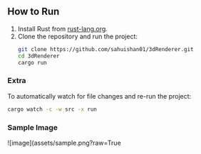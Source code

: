 ## How to Run

1. Install Rust from [rust-lang.org](https://www.rust-lang.org/tools/install).
2. Clone the repository and run the project:
    ```bash
    git clone https://github.com/sahuishan01/3dRenderer.git
    cd 3dRenderer
    cargo run
    ```

### Extra

To automatically watch for file changes and re-run the project:

```bash
cargo watch -c -w src -x run
```


### Sample Image
![image](assets/sample.png?raw=True
